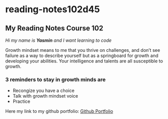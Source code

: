 # reading-notes102d45

## **My Reading Notes Course 102**

 *Hi my name is **Yasmin** and I want learning to code*

Growth mindset means to me that you thrive on challenges, and don’t see failure as a way to describe yourself but as a springboard for growth and developing your abilities. Your intelligence and talents are all susceptible to growth.

### **3 reminders to stay in growth minds are**

- Recongize you have a choice
- Talk with growth mindset voice
- Practice

Here my link to my github portfolio: [Github Portfolio](https:github.com/yaahmeed)
